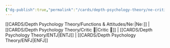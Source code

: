 ```yaml
---
{"dg-publish":true,"permalink":"/cards/depth-psychology-theory/ne-critic/","noteIcon":"","created":"2023-01-05T12:11:40.154+01:00","updated":"2023-04-21T13:33:17.362+02:00"}
---
```


[[CARDS/Depth Psychology Theory/Functions & Attitudes/Ne💧\|Ne💧]] | [[CARDS/Depth Psychology Theory/Critic 🤔\|Critic 🤔]] | [[CARDS/Depth Psychology Theory/ENTJ\|ENTJ]]  | [[CARDS/Depth Psychology Theory/ENFJ\|ENFJ]] 

